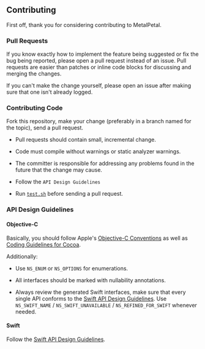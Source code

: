 ## Contributing

First off, thank you for considering contributing to MetalPetal.

### Pull Requests

If you know exactly how to implement the feature being suggested or fix the bug
being reported, please open a pull request instead of an issue. Pull requests are easier than
patches or inline code blocks for discussing and merging the changes.

If you can't make the change yourself, please open an issue after making sure
that one isn't already logged.

### Contributing Code

Fork this repository, make your change (preferably in a branch named for the
topic), send a pull request.

- Pull requests should contain small, incremental change.

- Code must compile without warnings or static analyzer warnings.

- The committer is responsible for addressing any problems found in the future that the change may cause.

- Follow the `API Design Guidelines`

- Run [`test.sh`](https://github.com/MetalPetal/MetalPetal/blob/master/test.sh) before sending a pull request.

### API Design Guidelines

#### Objective-C

Basically, you should follow Apple's [Objective-C Conventions](https://developer.apple.com/library/content/documentation/Cocoa/Conceptual/ProgrammingWithObjectiveC/Conventions/Conventions.html) as well as [Coding Guidelines for Cocoa](https://developer.apple.com/library/content/documentation/Cocoa/Conceptual/CodingGuidelines/CodingGuidelines.html).

Additionally:

- Use `NS_ENUM` or `NS_OPTIONS` for enumerations. 

- All interfaces should be marked with nullability annotations.

- Always review the generated Swift interfaces, make sure that every single API conforms to the [Swift API Design Guidelines](https://swift.org/documentation/api-design-guidelines/).  Use `NS_SWIFT_NAME` / `NS_SWIFT_UNAVAILABLE` / `NS_REFINED_FOR_SWIFT` whenever needed.

#### Swift

Follow the [Swift API Design Guidelines](https://swift.org/documentation/api-design-guidelines/).
